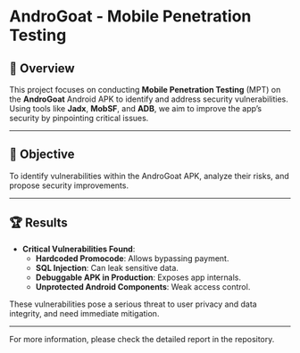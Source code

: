 # AndroGoat - Mobile Penetration Testing

## 📘 Overview
This project focuses on conducting **Mobile Penetration Testing** (MPT) on the **AndroGoat** Android APK to identify and address security vulnerabilities. Using tools like **Jadx**, **MobSF**, and **ADB**, we aim to improve the app’s security by pinpointing critical issues.

---

## 🎯 Objective
To identify vulnerabilities within the AndroGoat APK, analyze their risks, and propose security improvements.

---

## 🏆 Results
- **Critical Vulnerabilities Found**:
  - **Hardcoded Promocode**: Allows bypassing payment.
  - **SQL Injection**: Can leak sensitive data.
  - **Debuggable APK in Production**: Exposes app internals.
  - **Unprotected Android Components**: Weak access control.
  
These vulnerabilities pose a serious threat to user privacy and data integrity, and need immediate mitigation.

---

For more information, please check the detailed report in the repository.
